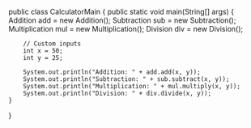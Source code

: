 public class CalculatorMain {
    public static void main(String[] args) {
        Addition add = new Addition();
        Subtraction sub = new Subtraction();
        Multiplication mul = new Multiplication();
        Division div = new Division();

        // Custom inputs
        int x = 50;
        int y = 25;

        System.out.println("Addition: " + add.add(x, y));
        System.out.println("Subtraction: " + sub.subtract(x, y));
        System.out.println("Multiplication: " + mul.multiply(x, y));
        System.out.println("Division: " + div.divide(x, y));
    }
}
